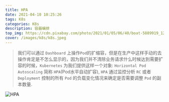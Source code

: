 ```yaml
---
title: HPA
date: 2021-04-10 10:25:26
tags: K8s
categories: K8s
description: 容器编排
top_img: https://cdn.pixabay.com/photo/2021/01/05/06/40/boat-5889919_1280.png
cover: /images/k8s/k8s.jpeg
---
```

> 我们可以通过 `Dashboard` 上操作`Pod`的扩缩容，但是在生产中这样手动的去操作肯定是不怎么显示的，因为我们并不清除业务请求什么时候达到需要扩容的时候，`Kubernetes` 为我们提供这样一个对象: `Horizontal Pod Autoscaling` 简称 `HPA`(Pod水平自动扩容), `HPA` 通过监控分析 `RC` 或者 `Deployment` 控制的所有 `Pod` 的负载变化情况来确定是否需要调整 `Pod` 的副本数量.

![HPA](/images/k8s/HPA.png)